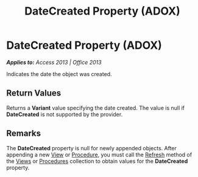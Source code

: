 ﻿---
title: DateCreated Property (ADOX)
TOCTitle: DateCreated Property (ADOX)
ms:assetid: ee975bf5-7d44-a993-d1c0-077993515698
ms:mtpsurl: https://msdn.microsoft.com/en-us/library/JJ250209(v=office.15)
ms:contentKeyID: 48548564
ms.date: 09/18/2015
mtps_version: v=office.15
---

# DateCreated Property (ADOX)


_**Applies to:** Access 2013 | Office 2013_

Indicates the date the object was created.

## Return Values

Returns a **Variant** value specifying the date created. The value is null if **DateCreated** is not supported by the provider.

## Remarks

The **DateCreated** property is null for newly appended objects. After appending a new [View](view-object-adox.md) or [Procedure](procedure-object-adox.md), you must call the [Refresh](refresh-method-ado.md) method of the [Views](views-collection-adox.md) or [Procedures](procedures-collection-adox.md) collection to obtain values for the **DateCreated** property.

